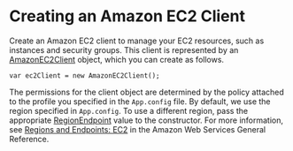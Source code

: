 # Creating an Amazon EC2 Client<a name="init-ec2-client"></a>

Create an Amazon EC2 client to manage your EC2 resources, such as instances and security groups\. This client is represented by an [AmazonEC2Client](https://docs.aws.amazon.com/sdkfornet/v3/apidocs/items/EC2/TEC2Client.html) object, which you can create as follows\.

```
var ec2Client = new AmazonEC2Client();
```

The permissions for the client object are determined by the policy attached to the profile you specified in the `App.config` file\. By default, we use the region specified in `App.config`\. To use a different region, pass the appropriate [RegionEndpoint](https://docs.aws.amazon.com/sdkfornet/v3/apidocs/items/Amazon/TRegionEndpoint.html) value to the constructor\. For more information, see [Regions and Endpoints: EC2](https://docs.aws.amazon.com/general/latest/gr/rande.html#ec2_region) in the Amazon Web Services General Reference\.
